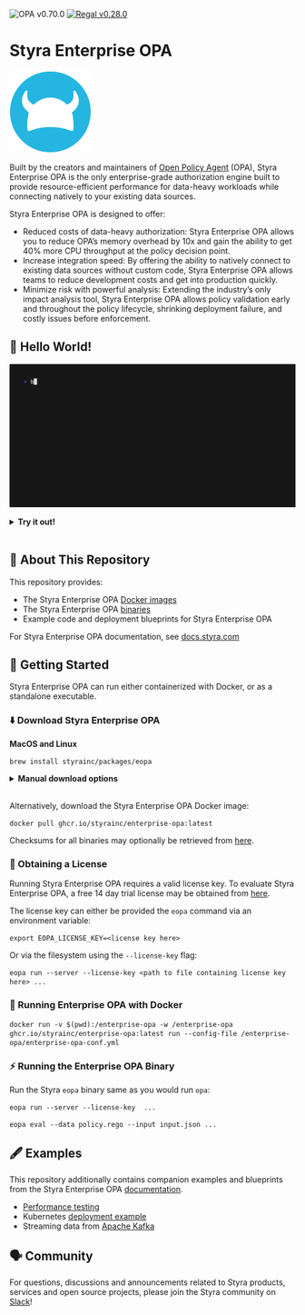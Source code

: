 ![OPA v0.70.0](https://img.shields.io/endpoint?url=https://openpolicyagent.org/badge-endpoint/v0.70.0) [![Regal v0.28.0](https://img.shields.io/github/v/release/styrainc/regal?filter=v0.28.0&label=Regal)](https://github.com/StyraInc/regal/releases/tag/v0.28.0)


# Styra Enterprise OPA

![Styra](./content/img/logo.png)

Built by the creators and maintainers of [Open Policy Agent](https://www.openpolicyagent.org/) (OPA), Styra Enterprise OPA is the only enterprise-grade authorization engine built to provide resource-efficient performance for data-heavy workloads while connecting natively to your existing data sources.

Styra Enterprise OPA is designed to offer:

- Reduced costs of data-heavy authorization: Styra Enterprise OPA allows you to reduce OPA’s memory overhead by 10x and gain the ability to get 40% more CPU throughput at the policy decision point.
- Increase integration speed: By offering the ability to natively connect to existing data sources without custom code, Styra Enterprise OPA allows teams to reduce development costs and get into production quickly.
- Minimize risk with powerful analysis: Extending the industry’s only impact analysis tool, Styra Enterprise OPA allows policy validation early and throughout the policy lifecycle, shrinking deployment failure, and costly issues before enforcement.

## 👋 Hello World!

![Hello World](./content/img/helloworld.gif)

<details>
  <summary><strong>Try it out!</strong></summary>

1. `brew install styrainc/packages/eopa`
2. `export EOPA_LICENSE_KEY=<your license key>`
3. `eopa run -s https://dl.styra.com/enterprise-opa/bundle-enterprise-opa-400.tar.gz`
4. `curl 'http://localhost:8181/metrics/alloc_bytes?pretty=true'`

To compare with OPA:

1. `opa run -s -a localhost:8282 https://dl.styra.com/enterprise-opa/bundle-opa-400.tar.gz`
2. `curl 'http://localhost:8282/metrics/alloc_bytes?pretty=true'`

Note: both Styra Enterprise OPA and OPA will show "peak" memory usage if queried just after
launch, so waiting a few minutes before checking the metrics will provide numbers
closer to real-world use.

</details><br/>

## 📖 About This Repository

This repository provides:

* The Styra Enterprise OPA [Docker images](https://github.com/StyraInc/enterprise-opa/pkgs/container/enterprise-opa)
* The Styra Enterprise OPA [binaries](https://github.com/StyraInc/enterprise-opa/releases/)
* Example code and deployment blueprints for Styra Enterprise OPA

For Styra Enterprise OPA documentation, see [docs.styra.com](https://docs.styra.com/enterprise-opa)

## 🏃 Getting Started

Styra Enterprise OPA can run either containerized with Docker, or as a standalone executable.

### ⬇️ Download Styra Enterprise OPA

**MacOS and Linux**
```shell
brew install styrainc/packages/eopa
```

<details>
  <summary><strong>Manual download options</strong></summary>

**MacOS (Apple Silicon)**
```shell
curl -L -o eopa "https://github.com/StyraInc/enterprise-opa/releases/latest/download/eopa_Darwin_arm64"
xattr -d com.apple.quarantine eopa
chmod +x eopa
```

**MacOS (x86_64)**
```shell
curl -L -o eopa "https://github.com/StyraInc/enterprise-opa/releases/latest/download/eopa_Darwin_x86_64"
xattr -d com.apple.quarantine eopa
chmod +x eopa
```

**Linux (x86_64)**
```shell
curl -L -o eopa "https://github.com/StyraInc/enterprise-opa/releases/latest/download/eopa_Linux_x86_64"
chmod +x eopa
```

**Windows**
```shell
curl.exe -L -o eopa.exe "https://github.com/StyraInc/enterprise-opa/releases/latest/download/eopa_Windows_x86_64.exe"
```

See all versions, and checksum files, at the Styra Enterprise OPA [releases](https://github.com/StyraInc/enterprise-opa/releases/) page.

</details><br/>


Alternatively, download the Styra Enterprise OPA Docker image:

```shell
docker pull ghcr.io/styrainc/enterprise-opa:latest
```

Checksums for all binaries may optionally be retrieved from [here](https://github.com/StyraInc/enterprise-opa/releases/latest/download/checksums.txt).

### 🔑 Obtaining a License

Running Styra Enterprise OPA requires a valid license key. To evaluate Styra Enterprise OPA, a free 14 day trial license may be obtained from [here](https://www.styra.com/free-trial-14/?utm_medium=community_u&utm_source=github).

The license key can either be provided the `eopa` command via an environment variable:

```shell
export EOPA_LICENSE_KEY=<license key here>
```

Or via the filesystem using the `--license-key` flag:

```shell
eopa run --server --license-key <path to file containing license key here> ...
```

### 🐳 Running Enterprise OPA with Docker

```shell
docker run -v $(pwd):/enterprise-opa -w /enterprise-opa ghcr.io/styrainc/enterprise-opa:latest run --config-file /enterprise-opa/enterprise-opa-conf.yml
```

### ⚡ Running the Enterprise OPA Binary

Run the Styra `eopa` binary same as you would run `opa`:

```shell
eopa run --server --license-key  ...
```

```shell
eopa eval --data policy.rego --input input.json ...
```

## 🖋️ Examples

This repository additionally contains companion examples and blueprints from the Styra Enterprise OPA [documentation](https://docs.styra.com/enterprise-opa).

- [Performance testing](/examples/performance-testing/)
- Kubernetes [deployment example](/examples/kubernetes/)
- Streaming data from [Apache Kafka](/examples/kafka/)

## 🗣️ Community

For questions, discussions and announcements related to Styra products, services and open source projects, please join the Styra community on [Slack](https://communityinviter.com/apps/styracommunity/signup)!
